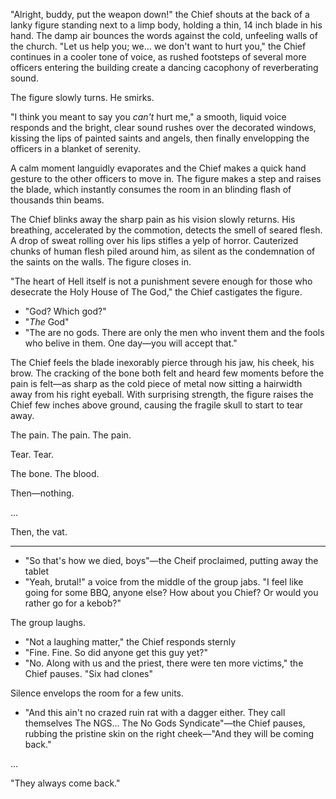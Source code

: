 
"Alright, buddy, put the weapon down!" the Chief shouts at the back of a lanky figure standing next to a limp body, holding a thin, 14 inch blade in his hand. The damp air bounces the words against the cold, unfeeling walls of the church. "Let us help you; we… we don't want to hurt you," the Chief continues in a cooler tone of voice, as rushed footsteps of several more officers entering the building create a dancing cacophony of reverberating sound.

The figure slowly turns. He smirks.

"I think you meant to say you *can't* hurt me," a smooth, liquid voice responds and the bright, clear sound rushes over the decorated windows, kissing
the lips of painted saints and angels, then finally envelopping the officers in a blanket of serenity.

A calm moment languidly evaporates and the Chief makes a quick hand gesture to
the other officers to move in. The figure makes a step and raises the blade, which instantly consumes the room in an blinding flash of thousands thin
beams.

The Chief blinks away the sharp pain as his vision slowly returns. His breathing, accelerated by the commotion, detects the smell of seared flesh. A drop of sweat rolling over his lips stifles a yelp of horror. Cauterized chunks of human flesh piled around him, as silent as the condemnation of the saints on the walls. The figure closes in.

"The heart of Hell itself is not a punishment severe enough for those who desecrate the Holy House of The God," the Chief castigates the figure.

- "God? Which god?"
- "*The* God"
- "The are no gods. There are only the men who invent them and the fools who belive in them. One day—you will accept that."

The Chief feels the blade inexorably pierce through his jaw, his cheek, his brow. The cracking of the bone both felt and heard few moments before the pain is felt—as sharp as the cold piece of metal now sitting a hairwidth away from
his right eyeball. With surprising strength, the figure raises the Chief few inches above ground, causing the fragile skull to start to tear away.

The pain. The pain. The pain.

Tear. Tear.

The bone. The blood.

Then—nothing.

…

Then, the vat.



***


- "So that's how we died, boys"—the Cheif proclaimed, putting away the tablet
- "Yeah, brutal!" a voice from the middle of the group jabs. "I feel like going for some BBQ, anyone else? How about you Chief? Or would you rather go for a kebob?"

The group laughs.

- "Not a laughing matter," the Chief responds sternly
- "Fine. Fine. So did anyone get this guy yet?"
- "No. Along with us and the priest, there were ten more victims," the Chief pauses. "Six had clones"

Silence envelops the room for a few units.

- "And this ain't no crazed ruin rat with a dagger either. They call themselves The NGS… The No Gods Syndicate"—the Chief pauses, rubbing the pristine skin on the right cheek—"And they will be coming back."

…

"They always come back."



